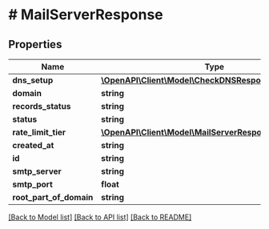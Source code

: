 # # MailServerResponse

## Properties

Name | Type | Description | Notes
------------ | ------------- | ------------- | -------------
**dns_setup** | [**\OpenAPI\Client\Model\CheckDNSResponseDnsSetup**](CheckDNSResponseDnsSetup.md) |  | [optional]
**domain** | **string** |  | [optional]
**records_status** | **string** |  | [optional]
**status** | **string** |  | [optional]
**rate_limit_tier** | [**\OpenAPI\Client\Model\MailServerResponseRateLimitTier**](MailServerResponseRateLimitTier.md) |  | [optional]
**created_at** | **string** |  | [optional]
**id** | **string** |  | [optional]
**smtp_server** | **string** |  | [optional]
**smtp_port** | **float** |  | [optional]
**root_part_of_domain** | **string** |  | [optional]

[[Back to Model list]](../../README.md#models) [[Back to API list]](../../README.md#endpoints) [[Back to README]](../../README.md)
